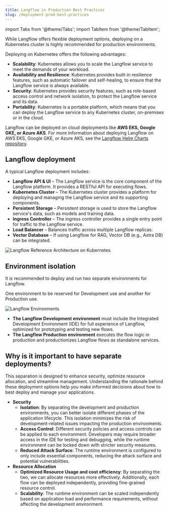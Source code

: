 ```yaml
---
title: Langflow in Production Best Practices
slug: /deployment-prod-best-practices
---
```


import Tabs from '@theme/Tabs';
import TabItem from '@theme/TabItem';

While Langflow offers flexible deployment options, deploying on a Kubernetes cluster is highly recommended for production environments.

Deploying on Kubernetes offers the following advantages:

* **Scalability**: Kubernetes allows you to scale the Langflow service to meet the demands of your workload.
* **Availability and Resilience**: Kubernetes provides built-in resilience features, such as automatic failover and self-healing, to ensure that the Langflow service is always available.
* **Security**: Kubernetes provides security features, such as role-based access control and network isolation, to protect the Langflow service and its data.
* **Portability**: Kubernetes is a portable platform, which means that you can deploy the Langflow service to any Kubernetes cluster, on-premises or in the cloud.

Langflow can be deployed on cloud deployments like **AWS EKS, Google GKE, or Azure AKS**. For more information about deploying Langflow on AWS EKS, Google GKE, or Azure AKS, see the [Langflow Helm Charts repository](https://github.com/langflow-ai/langflow-helm-charts).

## Langflow deployment

A typical Langflow deployment includes:

* **Langflow API & UI** – The Langflow service is the core component of the Langflow platform. It provides a RESTful API for executing flows.
* **Kubernetes Cluster** – The Kubernetes cluster provides a platform for deploying and managing the Langflow service and its supporting components.
* **Persistent Storage** – Persistent storage is used to store the Langflow service's data, such as models and training data.
* **Ingress Controller** – The ingress controller provides a single entry point for traffic to the Langflow service.
* **Load Balancer** – Balances traffic across multiple Langflow replicas.
* **Vector Database** – If using Langflow for RAG, Vector DB (e.g., Astra DB) can be integrated.

![Langflow Reference Architecture on Kubernetes](/img/langflow-reference-architecture.png)

## Environment isolation

It is recommended to deploy and run two separate environments for Langflow.

One environment to be reserved for Development use and another for Production use.

![Langflow Environments](/img/langflow-env.png)

* **The Langflow Development environment** must include the Integrated Development Environment (IDE) for full experience of Langflow, optimized for prototyping and testing new flows.
* **The Langflow Production environment** executes the flow logic in production and productionizes Langflow flows as standalone services.

## Why is it important to have separate deployments?

This separation is designed to enhance security, optimize resource allocation, and streamline management. Understanding the rationale behind these deployment options help you make informed decisions about how to best deploy and manage your applications.

* **Security**
  * **Isolation**: By separating the development and production environments, you can better isolate different phases of the application lifecycle. This isolation minimizes the risk of development-related issues impacting the production environments.
  * **Access Control**: Different security policies and access controls can be applied to each environment. Developers may require broader access in the IDE for testing and debugging, while the runtime environment can be locked down with stricter security measures.
  * **Reduced Attack Surface**: The runtime environment is configured to only include essential components, reducing the attack surface and potential vulnerabilities.
* **Resource Allocation**
  * **Optimized Resource Usage and cost efficiency**: By separating the two, we can allocate resources more effectively. Additionally, each flow can be deployed independently, providing fine-grained resource control.
  * **Scalability**: The runtime environment can be scaled independently based on application load and performance requirements, without affecting the development environment.


